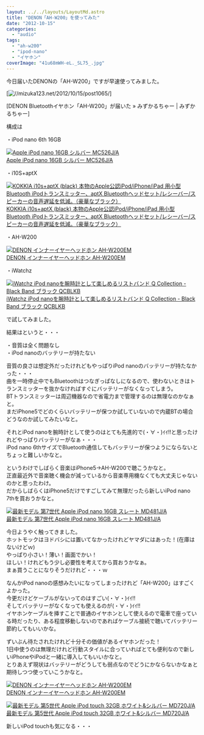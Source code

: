 ```yaml
---
layout: ../../layouts/LayoutMd.astro
title: "DENON「AH-W200」を使ってみた"
date: "2012-10-15"
categories: 
  - "audio"
tags: 
  - "ah-w200"
  - "ipod-nano"
  - "イヤホン"
coverImage: "41u68mWH-eL._SL75_.jpg"
---
```


今日届いたDENONの「AH-W200」ですが早速使ってみました。

[![//mizuka123.net/2012/10/15/post1065/](http://capture.heartrails.com/200x200/cool/1350289400318?//mizuka123.net/2012/10/15/post1065/ "DENON Bluetoothイヤホン「AH-W200」が届いた » みずかるちゃー | みずかるちゃー")]

[DENON Bluetoothイヤホン「AH-W200」が届いた » みずかるちゃー | みずかるちゃー]

構成は

・iPod nano 6th 16GB

[![Apple iPod nano 16GB シルバー MC526J/A](/archive/images/41u68mWH-eL._SL75_.jpg)  
Apple iPod nano 16GB シルバー MC526J/A  
](https://www.amazon.co.jp/exec/obidos/ASIN/B0040ZO8Y0/mizuka123-22/ref=nosim)

・i10S+aptX

[![KOKKIA i10s+aptX (black) 本物のApple公認iPod/iPhone/iPad 用小型Bluetooth iPodトランスミッター、aptX Bluetoothヘッドセット/レシーバー/スピーカーの音声遅延を低減。（豪華なブラック）](/archive/images/418mG-xfOzL._SL75_.jpg)  
KOKKIA i10s+aptX (black) 本物のApple公認iPod/iPhone/iPad 用小型Bluetooth iPodトランスミッター、aptX Bluetoothヘッドセット/レシーバー/スピーカーの音声遅延を低減。（豪華なブラック）  
](https://www.amazon.co.jp/exec/obidos/ASIN/B008PWN0I4/mizuka123-22/ref=nosim)

・AH-W200

[![DENON インナーイヤーヘッドホン AH-W200EM](/archive/images/413IQSbcFhL._SL75_.jpg)  
DENON インナーイヤーヘッドホン AH-W200EM  
](https://www.amazon.co.jp/exec/obidos/ASIN/B008MUXYOE/mizuka123-22/ref=nosim)

・iWatchz

[![iWatchz iPod nanoを腕時計として楽しめるリストバンド Q Collection - Black Band ブラック QCBLKB](/archive/images/31le%2BoTkcJL._SL75_.jpg)  
iWatchz iPod nanoを腕時計として楽しめるリストバンド Q Collection - Black Band ブラック QCBLKB  
](https://www.amazon.co.jp/exec/obidos/ASIN/B004RJ2W4W/mizuka123-22/ref=nosim)

で試してみました。

結果はというと・・・

・音質は全く問題なし  
・iPod nanoのバッテリーが持たない

音質の良さは想定外だったけれどもやっぱりiPod nanoのバッテリーが持たなかった・・・  
曲を一時停止中でもBluetoothはつなぎっぱなしになるので、使わないときはトランスミッターを抜かなければすぐにバッテリーがなくなってしまう。  
BTトランスミッターは周辺機器なので省電力まで管理するのは無理なのかなぁと。  
まだiPhone5でどのくらいバッテリーが保つか試していないので内蔵BTの場合どうなのか試してみたいなと。

それとiPod nanoを腕時計として使うのはとても先進的で(・∀・)ｲｲ!!と思ったけれどやっぱりバッテリーがなぁ・・・  
iPod nano 6thサイズでBluetooth通信してもバッテリーが保つようにならないとちょっと難しいかなと。

というわけでしばらく音楽はiPhone5→AH-W200で聴こうかなと。  
正直最近外で音楽聴く機会が減っているから音楽専用機なくても大丈夫じゃないのかと思ったわけ。  
だからしばらくはiPhone5だけですごしてみて無理だったら新しいiPod nano 7thを買おうかなと。

[![最新モデル 第7世代 Apple iPod nano 16GB スレート MD481J/A](/archive/images/31ze45HVNIL._SL75_.jpg)  
最新モデル 第7世代 Apple iPod nano 16GB スレート MD481J/A  
](https://www.amazon.co.jp/exec/obidos/ASIN/B009A3M560/mizuka123-22/ref=nosim)

今日ようやく触ってきました。  
ホットモックはヨドバシには置いてなかったけれどヤマダにはあった！(在庫はないけどｗ)  
やっぱり小さい！薄い！画面でかい！  
ほしい！けれどもう少し必要性を考えてから買おうかなぁ。  
まぁ買うことになりそうだけれど・・・ｗ

なんかiPod nanoの感想みたいになってしまったけれど「AH-W200」はすごくよかった。  
今更だけどケーブルがないってのはすごい(・∀・)ｲｲ!!  
そしてバッテリーがなくなっても使えるのが(・∀・)ｲｲ!!  
イヤホンケーブルを挿すことで普通のイヤホンとして使えるので電車で座っている時だったり、ある程度移動しないのであればケーブル接続で聴いてバッテリー節約してもいいかな。

ずいぶん待たされたけれど十分その価値があるイヤホンだった！  
1日中使うのは無理だけれど行動スタイルに合っていればとても便利なので新しいiPhoneやiPodと一緒に導入してもいいかなと。  
とりあえず現状はバッテリーがどうしても弱点なのでどうにかならないかなぁと期待しつつ使っていこうかなと。

[![DENON インナーイヤーヘッドホン AH-W200EM](/archive/images/413IQSbcFhL._SL75_.jpg)  
DENON インナーイヤーヘッドホン AH-W200EM  
](https://www.amazon.co.jp/exec/obidos/ASIN/B008MUXYOE/mizuka123-22/ref=nosim)

[![最新モデル 第5世代 Apple iPod touch 32GB ホワイト&シルバー MD720J/A](/archive/images/41SDezQFo0L._SL75_.jpg)  
最新モデル 第5世代 Apple iPod touch 32GB ホワイト&シルバー MD720J/A  
](https://www.amazon.co.jp/exec/obidos/ASIN/B009A3M8X0/mizuka123-22/ref=nosim)

新しいiPod touchも気になる・・・
